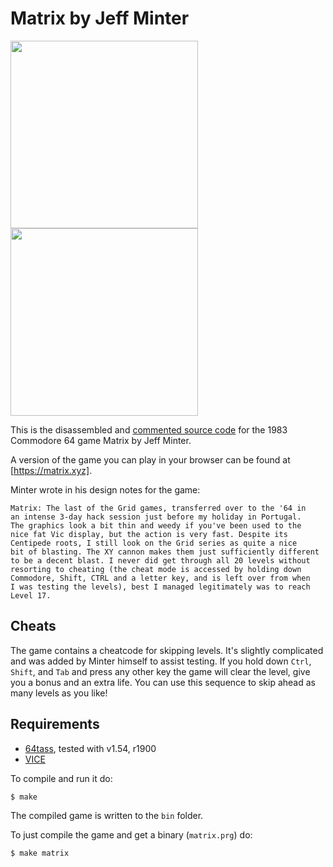 # Matrix by Jeff Minter
<img src="https://user-images.githubusercontent.com/58846/102926230-8f95c700-448c-11eb-9895-d1f0827f2aff.png" height=300><img src="https://user-images.githubusercontent.com/58846/103443412-f8342f00-4c56-11eb-8658-065a48b5f8e3.gif" height=300>


This is the disassembled and [commented source code] for the 1983 Commodore 64 game Matrix by Jeff Minter. 

A version of the game you can play in your browser can be found at [https://matrix.xyz].

Minter wrote in his design notes for the game:
```
Matrix: The last of the Grid games, transferred over to the '64 in
an intense 3-day hack session just before my holiday in Portugal.
The graphics look a bit thin and weedy if you've been used to the
nice fat Vic display, but the action is very fast. Despite its
Centipede roots, I still look on the Grid series as quite a nice
bit of blasting. The XY cannon makes them just sufficiently different
to be a decent blast. I never did get through all 20 levels without
resorting to cheating (the cheat mode is accessed by holding down
Commodore, Shift, CTRL and a letter key, and is left over from when
I was testing the levels), best I managed legitimately was to reach
Level 17.
```

## Cheats

The game contains a cheatcode for skipping levels. It's slightly complicated
and was added by Minter himself to assist testing. If you hold down `Ctrl`,
`Shift`, and `Tab` and press any other key the game will clear the level, give
you a bonus and an extra life. You can use this sequence to skip ahead as many
levels as you like!

## Requirements

* [64tass][64tass], tested with v1.54, r1900
* [VICE][vice]

[64tass]: http://tass64.sourceforge.net/
[vice]: http://vice-emu.sourceforge.net/
[https://matrix.xyz]: https://mwenge.github.io/matrix.xyz
[commented source code]:https://github.com/mwenge/matrix/blob/master/src/

To compile and run it do:

```sh
$ make
```
The compiled game is written to the `bin` folder. 

To just compile the game and get a binary (`matrix.prg`) do:

```sh
$ make matrix
```


